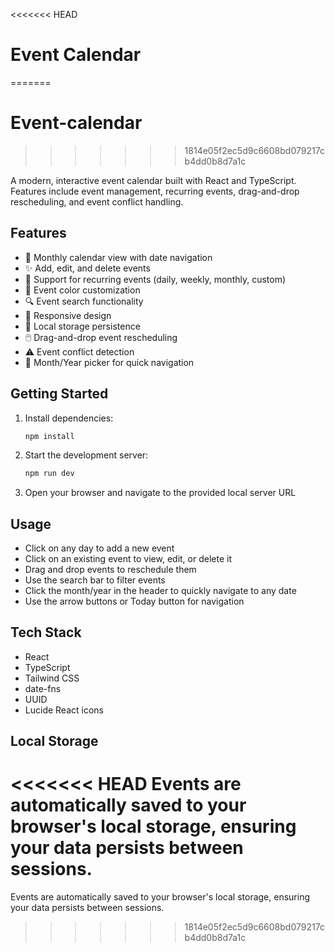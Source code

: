 <<<<<<< HEAD
# Event Calendar
=======
# Event-calendar
>>>>>>> 1814e05f2ec5d9c6608bd079217cb4dd0b8d7a1c

A modern, interactive event calendar built with React and TypeScript. Features include event management, recurring events, drag-and-drop rescheduling, and event conflict handling.

## Features

- 📅 Monthly calendar view with date navigation
- ✨ Add, edit, and delete events
- 🔄 Support for recurring events (daily, weekly, monthly, custom)
- 🎨 Event color customization
- 🔍 Event search functionality
- 📱 Responsive design
- 💾 Local storage persistence
- 🖱️ Drag-and-drop event rescheduling
- ⚠️ Event conflict detection
- 📅 Month/Year picker for quick navigation

## Getting Started

1. Install dependencies:
   ```bash
   npm install
   ```

2. Start the development server:
   ```bash
   npm run dev
   ```

3. Open your browser and navigate to the provided local server URL

## Usage

- Click on any day to add a new event
- Click on an existing event to view, edit, or delete it
- Drag and drop events to reschedule them
- Use the search bar to filter events
- Click the month/year in the header to quickly navigate to any date
- Use the arrow buttons or Today button for navigation

## Tech Stack

- React
- TypeScript
- Tailwind CSS
- date-fns
- UUID
- Lucide React icons

## Local Storage

<<<<<<< HEAD
Events are automatically saved to your browser's local storage, ensuring your data persists between sessions.
=======
Events are automatically saved to your browser's local storage, ensuring your data persists between sessions.
>>>>>>> 1814e05f2ec5d9c6608bd079217cb4dd0b8d7a1c
